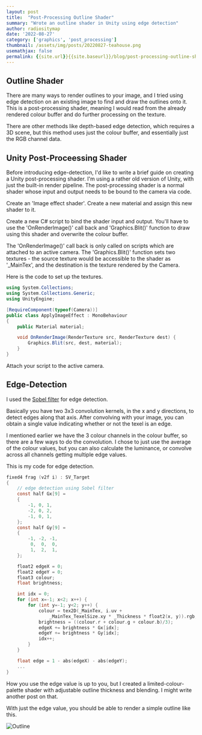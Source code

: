 ```yaml
---
layout: post
title:  "Post-Processing Outline Shader"
summary: "Wrote an outline shader in Unity using edge detection"
author: radiositymap
date: '2022-08-27'
category: ['graphics', 'post_processing']
thumbnail: /assets/img/posts/20220827-teahouse.png
usemathjax: false
permalink: {{site.url}}{{site.baseurl}}/blog/post-processing-outline-shader
---
```


## Outline Shader

There are many ways to render outlines to your image, and I tried using edge detection on an existing image to find and draw the outlines onto it. This is a post-processing shader, meaning I would read from the already rendered colour buffer and do further processing on the texture.

There are other methods like depth-based edge detection, which requires a 3D scene, but this method uses just the colour buffer, and essentially just the RGB channel data.

## Unity Post-Proceessing Shader

Before introducing edge-detection, I'd like to write a brief guide on creating a Unity post-processing shader. I'm using a rather old version of Unity, with just the built-in render pipeline. The post-processing shader is a normal shader whose input and output needs to be bound to the camera via code.

Create an 'Image effect shader'. Create a new material and assign this new shader to it.

Create a new C# script to bind the shader input and output. You'll have to use the 'OnRenderImage()' call back and 'Graphics.Blit()' function to draw using this shader and overwrite the colour buffer.

The 'OnRenderImage()' call back is only called on scripts which are attached to an active camera. The 'Graphics.Blit()' function sets two textures - the source texture would be accessible to the shader as '\_MainTex', and the destination is the texture rendered by the Camera.

Here is the code to set up the textures.

```cs
using System.Collections;
using System.Collections.Generic;
using UnityEngine;

[RequireComponent(typeof(Camera))]
public class ApplyImageEffect : MonoBehaviour
{
    public Material material;

    void OnRenderImage(RenderTexture src, RenderTexture dest) {
        Graphics.Blit(src, dest, material);
    }
}
```

Attach your script to the active camera.

## Edge-Detection

I used the [Sobel filter](https://homepages.inf.ed.ac.uk/rbf/HIPR2/sobel.htm) for edge detection.

Basically you have two 3x3 convolution kernels, in the x and y directions, to detect edges along that axis. After convolving with your image, you can obtain a single value indicating whether or not the texel is an edge.

I mentioned earlier we have the 3 colour channels in the colour buffer, so there are a few ways to do the convolution. I chose to just use the average of the colour values, but you can also calculate the luminance, or convolve across all channels getting multiple edge values.

This is my code for edge detection.

```c
fixed4 frag (v2f i) : SV_Target
{
    // edge detection using Sobel filter
    const half Gx[9] =
    {
        -1, 0, 1,
        -2, 0, 2,
        -1, 0, 1,
    };
    const half Gy[9] =
    {
        -1, -2, -1,
         0,  0,  0,
         1,  2,  1,
    };

    float2 edgeX = 0;
    float2 edgeY = 0;
    float3 colour;
    float brightness;

    int idx = 0;
    for (int x=-1; x<2; x++) {
        for (int y=-1; y<2; y++) {
            colour = tex2D(_MainTex, i.uv +
                _MainTex_TexelSize.xy * _Thickness * float2(x, y)).rgb;
            brightness = ((colour.r + colour.g + colour.b)/3);
            edgeX += brightness * Gx[idx];
            edgeY += brightness * Gy[idx];
            idx++;
        }
    }

    float edge = 1 - abs(edgeX) - abs(edgeY);
    ...
}
```

How you use the edge value is up to you, but I created a limited-colour-palette shader with adjustable outline thickness and blending. I might write another post on that.

With just the edge value, you should be able to render a simple outline like this.

![Outline]({{site.url}}{{site.baseurl}}/assets/img/posts/20220827-outline.png)
